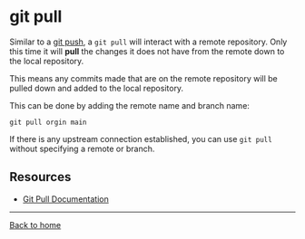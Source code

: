 # git pull
Similar to a [git push](./PUSH.md), a `git pull` will interact with a remote repository.
Only this time it will **pull** the changes it does not have from the remote down to the local repository.

This means any commits made that are on the remote repository will be pulled down and added to the local repository.

This can be done by adding the remote name and branch name:
```
git pull orgin main
```

 If there is any upstream connection established, you can use `git pull` without specifying a remote or branch.

 ## Resources

 - [Git Pull Documentation](https://git-scm.com/docs/git-pull)

 ---

 [Back to home](../README.md)
 